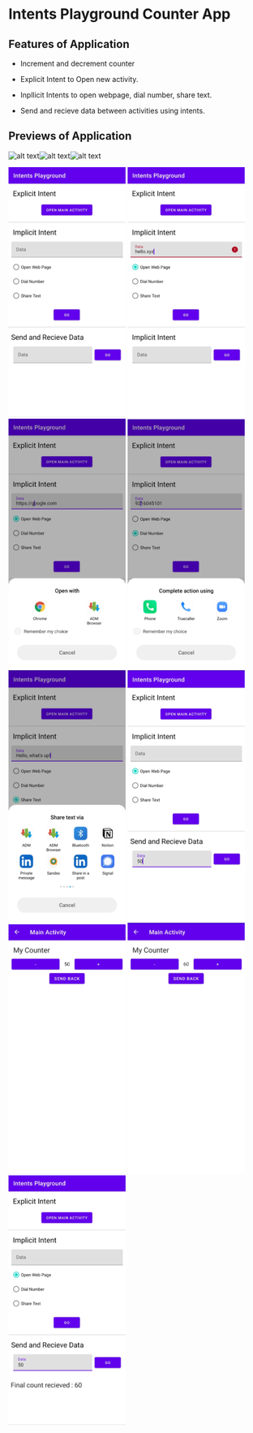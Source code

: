 # Intents Playground Counter App

## Features of Application

- Increment and decrement counter

- Explicit Intent to Open new activity.

- Inpllicit Intents to open webpage, dial number, share text.

- Send and recieve data between activities using intents.

## Previews  of Application
![alt text]()![alt text]()![alt text]()

<img title="" src="https://github.com/patelsneh18/storage/blob/main/CounterApp/IntentPlayground.jpg" alt="" width="231">
<img title="" src="https://github.com/patelsneh18/storage/blob/main/CounterApp/InvalidWebError.jpg" alt="" width="231">
<img title="" src="https://github.com/patelsneh18/storage/blob/main/CounterApp/WebPage.jpg" alt="" width="231">
<img title="" src="https://github.com/patelsneh18/storage/blob/main/CounterApp/Dial.jpg" alt="" width="231">
<img title="" src="https://github.com/patelsneh18/storage/blob/main/CounterApp/ShareText.jpg" alt="" width="231">
<img title="" src="https://github.com/patelsneh18/storage/blob/main/CounterApp/Send50.jpg" alt="" width="231">
<img title="" src="https://github.com/patelsneh18/storage/blob/main/CounterApp/Rec50.jpg" alt="" width="231">
<img title="" src="https://github.com/patelsneh18/storage/blob/main/CounterApp/SendBack60.jpg" alt="" width="231">
<img title="" src="https://github.com/patelsneh18/storage/blob/main/CounterApp/Recieve60.jpg" alt="" width="231">
